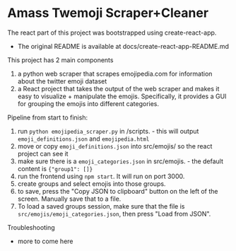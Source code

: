 # Amass Twemoji Scraper+Cleaner


The react part of this project was bootstrapped using create-react-app.
  - The original README is available at docs/create-react-app-README.md


This project has 2 main components
  1) a python web scraper that scrapes emojipedia.com for information about the twitter emoji dataset
  2) a React project that takes the output of the web scraper and makes it easy to visualize + manipulate the emojis. Specifically, it provides a GUI for grouping the emojis into different categories.


Pipeline from start to finish:
  1. run `python emojipedia_scraper.py` in /scripts.
    - this will output `emoji_definitions.json` and `emojipedia.html`
  2. move or copy `emoji_definitions.json` into src/emojis/ so the react project can see it
  3. make sure there is a `emoji_categories.json` in src/emojis.
    - the default content is `{"group1": []}`
  4. run the frontend using `npm start`. It will run on port 3000.
  5. create groups and select emojis into those groups.
  6. to save, press the "Copy JSON to clipboard" button on the left of the screen. Manually save that to a file.
  7. To load a saved groups session, make sure that the file is `src/emojis/emoji_categories.json`, then press "Load from JSON".


Troubleshooting
  - more to come here
